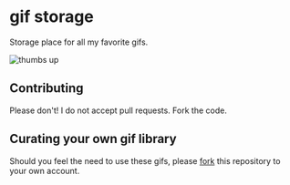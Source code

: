 # gif storage

Storage place for all my favorite gifs.

![thumbs up](thumbs-up/thumbs-up.gif)

## Contributing

Please don't! I do not accept pull requests. Fork the code. 

## Curating your own gif library

Should you feel the need to use these gifs, please [fork](https://github.com/aditya-kekatpure/gifs/fork) this repository to your own account.
